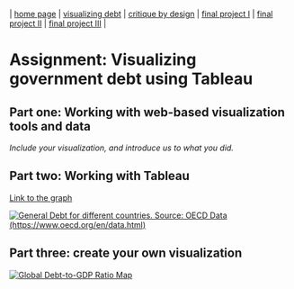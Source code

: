 | [home page](https://cmustudent.github.io/tswd-portfolio-templates/) | [visualizing debt](visualizing-government-debt) | [critique by design](critique-by-design) | [final project I](final-project-part-one) | [final project II](final-project-part-two) | [final project III](final-project-part-three) |

# Assignment: Visualizing government debt using Tableau

## Part one: Working with web-based visualization tools and data

_Include your visualization, and introduce us to what you did._

## Part two: Working with Tableau
[Link to the graph](https://public.tableau.com/views/Book1_17256507270470/GeneralDebt?:language=en-US&:sid=&:redirect=auth&:display_count=n&:origin=viz_share_link)

<div class='tableauPlaceholder' id='viz1725651440508' style='position: relative'>
    <noscript>
        <a href='#'>
            <img alt='General Debt for different countries. Source: OECD Data (https://www.oecd.org/en/data.html)'
                 src='https://public.tableau.com/static/images/Bo/Book1_17256507270470/GeneralDebt/1_rss.png'
                 style='border: none' />
        </a>
    </noscript>
    <object class='tableauViz' style='display:none;'>
        <param name='host_url' value='https%3A%2F%2Fpublic.tableau.com%2F' />
        <param name='embed_code_version' value='3' />
        <param name='site_root' value='' />
        <param name='name' value='Book1_17256507270470/GeneralDebt' />
        <param name='tabs' value='no' />
        <param name='toolbar' value='yes' />
        <param name='static_image' value='https://public.tableau.com/static/images/Bo/Book1_17256507270470/GeneralDebt/1.png' />
        <param name='animate_transition' value='yes' />
        <param name='display_static_image' value='yes' />
        <param name='display_spinner' value='yes' />
        <param name='display_overlay' value='yes' />
        <param name='display_count' value='yes' />
        <param name='language' value='en-US' />
        <param name='filter' value='publish=yes' />
    </object>
</div>




## Part three: create your own visualization

<div class='tableauPlaceholder' id='viz1725658946295' style='position: relative'>
    <noscript>
        <a href='#'>
            <img alt='Global Debt-to-GDP Ratio Map' 
                 src='https://public.tableau.com/static/images/Bo/Book2_17256587285940/Individualgraph/1_rss.png' 
                 style='border: none' />
        </a>
    </noscript>
    <object class='tableauViz' style='display:none;'>
        <param name='host_url' value='https%3A%2F%2Fpublic.tableau.com%2F' />
        <param name='embed_code_version' value='3' />
        <param name='path' value='views/Book2_17256587285940/Individualgraph?:language=en-US&amp;embed=true&amp;sid=&amp;redirect=auth' />
        <param name='toolbar' value='yes' />
        <param name='static_image' 
               value='https://public.tableau.com/static/images/Bo/Book2_17256587285940/Individualgraph/1.png' />
        <param name='animate_transition' value='yes' />
        <param name='display_static_image' value='yes' />
        <param name='display_spinner' value='yes' />
        <param name='display_overlay' value='yes' />
        <param name='display_count' value='yes' />
        <param name='language' value='en-US' />
    </object>
</div>





